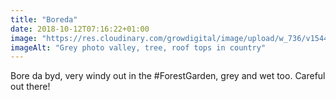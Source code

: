```yaml
---
title: "Boreda"
date: 2018-10-12T07:16:22+01:00
image: "https://res.cloudinary.com/growdigital/image/upload/w_736/v1544364587/dark-43448018990.jpg"
imageAlt: "Grey photo valley, tree, roof tops in country"
---
```


Bore da byd, very windy out in the #ForestGarden, grey and wet too. Careful out there!
